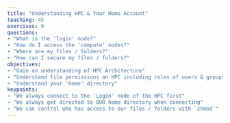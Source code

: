 ```yaml
---
title: "Understanding HPC & Your Home Account"
teaching: 45
exercises: 0
questions:
- "What is the 'login' node?"
- "How do I access the 'compute' nodes?"
- "Where are my files / folders?"
- "How can I secure my files / folders?"
objectives:
- "Gain an understanding of HPC Architecture"
- "Understand file permissions on HPC including roles of users & groups"
- "Understand your 'home' directory"
keypoints:
- "We always connect to the 'Login' node of the HPC first"
- "We always get directed to OUR home directory when connecting"
- "We can control who has access to our files / folders with `chmod`"
---
```

